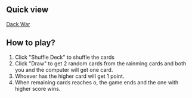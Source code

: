 ## Quick view
[Dack War](https://qingjieshen.github.io/dack-war/)

## How to play?
1. Click "Shuffle Deck" to shuffle the cards
2. Click "Draw" to get 2 random cards from the rainming cards and both you and the computer will get one card.
3. Whoever has the higher card will get 1 point.
4. When remaining cards reaches o, the game ends and the one with higher score wins.
